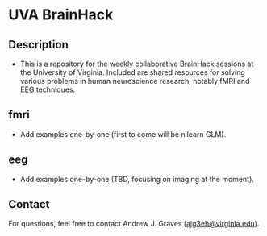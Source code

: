 # UVA BrainHack

## Description

- This is a repository for the weekly collaborative BrainHack sessions at the University of Virginia. Included are shared resources for solving various problems in human neuroscience research, notably fMRI and EEG techniques.

## fmri

- Add examples one-by-one (first to come will be nilearn GLM).

## eeg

- Add examples one-by-one (TBD, focusing on imaging at the moment).

## Contact

For questions, feel free to contact Andrew J. Graves (ajg3eh@virginia.edu).
